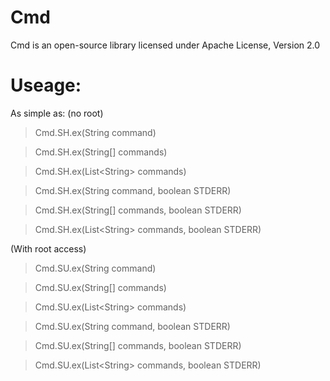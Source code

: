 Cmd
=

Cmd is an open-source library licensed under Apache License, Version 2.0

Useage:
=

As simple as: (no root)

>Cmd.SH.ex(String command)

>Cmd.SH.ex(String[] commands)

>Cmd.SH.ex(List\<String\> commands)


>Cmd.SH.ex(String command, boolean STDERR)

>Cmd.SH.ex(String[] commands, boolean STDERR)

>Cmd.SH.ex(List\<String\> commands, boolean STDERR)


(With root access)

>Cmd.SU.ex(String command)

>Cmd.SU.ex(String[] commands)

>Cmd.SU.ex(List\<String\> commands)


>Cmd.SU.ex(String command, boolean STDERR)

>Cmd.SU.ex(String[] commands, boolean STDERR)

>Cmd.SU.ex(List\<String\> commands, boolean STDERR)
